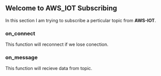 ## Welcome to AWS_IOT Subscribing

In this section I am trying to subscribe a perticular topic from **AWS-IOT**.

### on_connect ###
This function will reconnect if we lose conection.

### on_message ###
This function will recieve data from topic.
